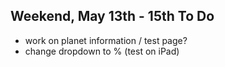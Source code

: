 Weekend, May 13th - 15th To Do
-------------------------

- work on planet information / test page?
- change dropdown to % (test on iPad)
